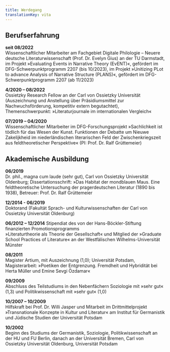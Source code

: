 ```yaml
---
title: Werdegang
translationKey: vita
---
```


## Berufserfahrung

**seit 08/2022**               
Wissenschaftlicher Mitarbeiter am Fachgebiet Digitale Philologie – Neuere deutsche Literaturwissenschaft (Prof. Dr. Evelyn Gius) an der TU Darmstadt, im Projekt »Evaluating Events in Narrative Theory (EvENT)«, gefördert im DFG-Schwerpunktprogramm 2207 (bis 10/2023), im Projekt »Unitizing PLot to advance Analysis of Narrative Structure (PLANS)«, gefördert im DFG-Schwerpunktprogramm 2207 (ab 11/2023)
  

**4/2020 – 08/2022**    
Ossietzky Research Fellow an der Carl von Ossietzky Universität (Auszeichnung und Anstellung über Präsidiumsmittel zur Nachwuchsförderung, kompetitiv extern begutachtet), Themenschwerpunkt: »Literaturjournale im internationalen Vergleich«


**07/2019 – 04/2020**     
Wissenschaftlicher Mitarbeiter im DFG-Forschungsprojekt »Sachlichkeit ist tödlich für 
das Wesen der Kunst. Funktionen der Debatte um Nieuwe Zakelijkheid im niederländischen literarischen Feld der Zwischenkriegszeit aus feldtheoretischer Perspektive« (PI: Prof. Dr. Ralf 
Grüttemeier)

## Akademische Ausbildung

**06/2019**     
Dr. phil., magna cum laude (sehr gut), Carl von Ossietzky Universität Oldenburg; Dissertationsschrift: »Das Habitat der mondblauen Maus. Eine feldtheoretische Untersuchung der pragerdeutschen Literatur (1890 bis 1938), Betreuer: Prof. Dr. Ralf Grüttemeier


**12/2014 - 06/2019**    
Doktorand (Fakultät Sprach- und Kulturwissenschaften der Carl von Ossietzky Universität Oldenburg)


**06/2012 – 12/2014**
Stipendiat des von der Hans-Böckler-Stiftung finanzierten Promotionsprogramms  
»Literaturtheorie als Theorie der Gesellschaft« und Mitglied der »Graduate School Practices 
of Literature« an der Westfälischen Wilhelms-Universität Münster


**08/2011**     
Magister Artium, mit Auszeichnung (1,0); Universität Potsdam, Magisterarbeit: »Poetiken 
der Entgrenzung. Fremdheit und Hybridität bei Herta Müller und Emine Sevgi Özdamar« 

**09/2009**     
Abschluss des Teilstudiums in den Nebenfächern Soziologie mit »sehr gut« (1,3) 
und Politikwissenschaft mit »sehr gut« (1,0)

**10/2007 – 10/2009**       
Hilfskraft bei Prof. Dr. Willi Jasper und Mitarbeit im Drittmittelprojekt »Transnationale Konzepte in Kultur und Literatur« am Institut für Germanistik und Jüdische Studien der Universität Potsdam

**10/2002**     
Beginn des Studiums der Germanistik, Soziologie, Politikwissenschaft an der HU und FU Berlin, danach an der Universität Bremen, Carl von Ossietzky Universität Oldenburg, Universität Potsdam
